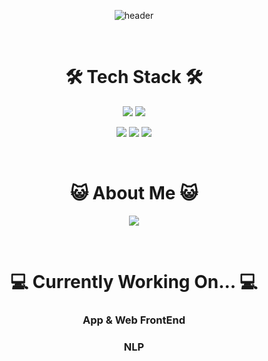 <div align="center">
  
![header](https://capsule-render.vercel.app/api?type=cylinder&color=0:EEFF00,100:a82da8&text=Sean%20Kim-nl-&fontSize=50&animation=fadeIn&desc=Linguistics,%20CS&fontAlignY=45&descAlignY=75)

<br>

# 🛠 Tech Stack 🛠

<img src="https://img.shields.io/badge/React-61DAFB?style=for-the-badge&logo=React&logoColor=white"/></a>
<img src="https://img.shields.io/badge/Tailwind CSS-06B6D4?style=for-the-badge&logo=tailwindcss&logoColor=white"/></a>

<img src="https://img.shields.io/badge/Python-3776AB?style=for-the-badge&logo=Python&logoColor=white"/></a>
<img src="https://img.shields.io/badge/Java-white?style=for-the-badge&logo=java&logoColor=white"/></a>
<img src="https://img.shields.io/badge/C-A8B9CC?style=for-the-badge&logo=c&logoColor=white"/></a>


<br>

# 😺 About Me 😺
<img src="https://img.shields.io/badge/seahn1021@snu.ac.kr-EA4335?style=flat&logo=gmail&logoColor=white"/></a>


<br>

# 💻 Currently Working On... 💻
### App & Web FrontEnd
### NLP

</div>
